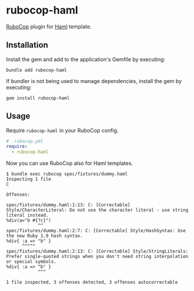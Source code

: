 # rubocop-haml

[RuboCop](https://github.com/rubocop/rubocop) plugin for [Haml](https://github.com/haml/haml) template.

## Installation

Install the gem and add to the application's Gemfile by executing:

```
bundle add rubocop-haml
```

If bundler is not being used to manage dependencies, install the gem by executing:

```
gem install rubocop-haml
```

## Usage

Require `rubocop-haml` in your RuboCop config.

```yaml
# .rubocop.yml
require:
  - rubocop-haml
```

Now you can use RuboCop also for Haml templates.

```
$ bundle exec rubocop spec/fixtures/dummy.haml
Inspecting 1 file
C

Offenses:

spec/fixtures/dummy.haml:1:13: C: [Correctable] Style/CharacterLiteral: Do not use the character literal - use string literal instead.
%div(a="b #{?c}")
            ^^
spec/fixtures/dummy.haml:2:7: C: [Correctable] Style/HashSyntax: Use the new Ruby 1.9 hash syntax.
%div{ :a => "b" }
      ^^^^^
spec/fixtures/dummy.haml:2:13: C: [Correctable] Style/StringLiterals: Prefer single-quoted strings when you don't need string interpolation or special symbols.
%div{ :a => "b" }
            ^^^

1 file inspected, 3 offenses detected, 3 offenses autocorrectable
```
